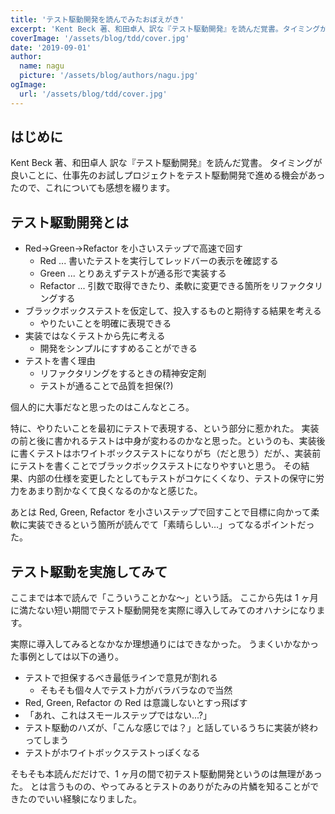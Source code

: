 ```yaml
---
title: 'テスト駆動開発を読んでみたおぼえがき'
excerpt: 'Kent Beck 著、和田卓人 訳な『テスト駆動開発』を読んだ覚書。タイミングが良いことに、仕事先のお試しプロジェクトをテスト駆動開発で進める機会があったので、これについても感想を綴ります。'
coverImage: '/assets/blog/tdd/cover.jpg'
date: '2019-09-01'
author:
  name: nagu
  picture: '/assets/blog/authors/nagu.jpg'
ogImage:
  url: '/assets/blog/tdd/cover.jpg'
---
```


## はじめに

Kent Beck 著、和田卓人 訳な『テスト駆動開発』を読んだ覚書。
タイミングが良いことに、仕事先のお試しプロジェクトをテスト駆動開発で進める機会があったので、これについても感想を綴ります。

## テスト駆動開発とは

- Red→Green→Refactor を小さいステップで高速で回す
  - Red ... 書いたテストを実行してレッドバーの表示を確認する
  - Green ... とりあえずテストが通る形で実装する
  - Refactor ... 引数で取得できたり、柔軟に変更できる箇所をリファクタリングする
- ブラックボックステストを仮定して、投入するものと期待する結果を考える
  - やりたいことを明確に表現できる
- 実装ではなくテストから先に考える
  - 開発をシンプルにすすめることができる
- テストを書く理由
  - リファクタリングをするときの精神安定剤
  - テストが通ることで品質を担保(?)

個人的に大事だなと思ったのはこんなところ。

特に、やりたいことを最初にテストで表現する、という部分に惹かれた。
実装の前と後に書かれるテストは中身が変わるのかなと思った。というのも、実装後に書くテストはホワイトボックステストになりがち（だと思う）だが、、実装前にテストを書くことでブラックボックステストになりやすいと思う。
その結果、内部の仕様を変更したとしてもテストがコケにくくなり、テストの保守に労力をあまり割かなくて良くなるのかなと感じた。

あとは Red, Green, Refactor を小さいステップで回すことで目標に向かって柔軟に実装できるという箇所が読んでて「素晴らしい…」ってなるポイントだった。

## テスト駆動を実施してみて

ここまでは本で読んで「こういうことかな〜」という話。
ここから先は 1 ヶ月に満たない短い期間でテスト駆動開発を実際に導入してみてのオハナシになります。

実際に導入してみるとなかなか理想通りにはできなかった。
うまくいかなかった事例としては以下の通り。

- テストで担保するべき最低ラインで意見が割れる
  - そもそも個々人でテスト力がバラバラなので当然
- Red, Green, Refactor の Red は意識しないとすっ飛ばす
- 「あれ、これはスモールステップではない...?」
- テスト駆動のハズが、「こんな感じでは？」と話しているうちに実装が終わってしまう
- テストがホワイトボックステストっぽくなる

そもそも本読んだだけで、1 ヶ月の間で初テスト駆動開発というのは無理があった。
とは言うものの、やってみるとテストのありがたみの片鱗を知ることができたのでいい経験になりました。